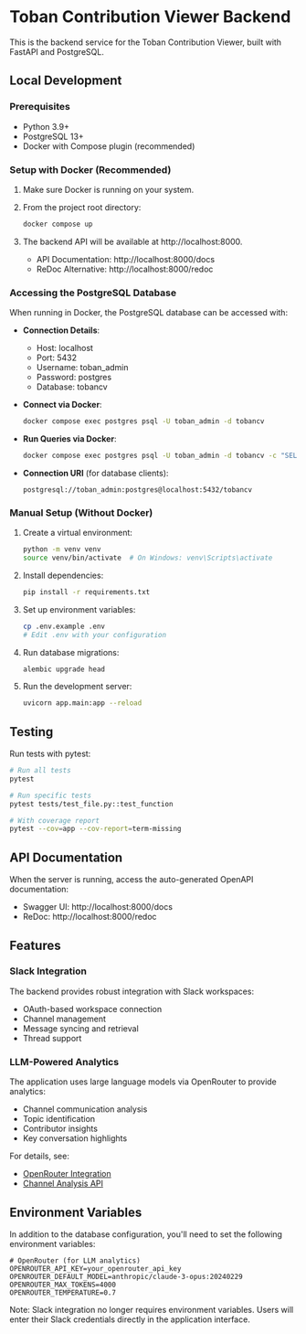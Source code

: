 # Toban Contribution Viewer Backend

This is the backend service for the Toban Contribution Viewer, built with FastAPI and PostgreSQL.

## Local Development

### Prerequisites

- Python 3.9+
- PostgreSQL 13+
- Docker with Compose plugin (recommended)

### Setup with Docker (Recommended)

1. Make sure Docker is running on your system.

2. From the project root directory:
   ```bash
   docker compose up
   ```

3. The backend API will be available at http://localhost:8000.
   - API Documentation: http://localhost:8000/docs
   - ReDoc Alternative: http://localhost:8000/redoc

### Accessing the PostgreSQL Database

When running in Docker, the PostgreSQL database can be accessed with:

- **Connection Details**:
  - Host: localhost
  - Port: 5432
  - Username: toban_admin
  - Password: postgres
  - Database: tobancv

- **Connect via Docker**:
  ```bash
  docker compose exec postgres psql -U toban_admin -d tobancv
  ```

- **Run Queries via Docker**:
  ```bash
  docker compose exec postgres psql -U toban_admin -d tobancv -c "SELECT * FROM slackuser LIMIT 5;"
  ```

- **Connection URI** (for database clients):
  ```
  postgresql://toban_admin:postgres@localhost:5432/tobancv
  ```

### Manual Setup (Without Docker)

1. Create a virtual environment:
   ```bash
   python -m venv venv
   source venv/bin/activate  # On Windows: venv\Scripts\activate
   ```

2. Install dependencies:
   ```bash
   pip install -r requirements.txt
   ```

3. Set up environment variables:
   ```bash
   cp .env.example .env
   # Edit .env with your configuration
   ```

4. Run database migrations:
   ```bash
   alembic upgrade head
   ```

5. Run the development server:
   ```bash
   uvicorn app.main:app --reload
   ```

## Testing

Run tests with pytest:

```bash
# Run all tests
pytest

# Run specific tests
pytest tests/test_file.py::test_function

# With coverage report
pytest --cov=app --cov-report=term-missing
```

## API Documentation

When the server is running, access the auto-generated OpenAPI documentation:

- Swagger UI: http://localhost:8000/docs
- ReDoc: http://localhost:8000/redoc

## Features

### Slack Integration

The backend provides robust integration with Slack workspaces:

- OAuth-based workspace connection
- Channel management
- Message syncing and retrieval
- Thread support

### LLM-Powered Analytics

The application uses large language models via OpenRouter to provide analytics:

- Channel communication analysis
- Topic identification
- Contributor insights
- Key conversation highlights

For details, see:
- [OpenRouter Integration](./docs/integrations/openrouter.md)
- [Channel Analysis API](./docs/api/channel-analysis.md)

## Environment Variables

In addition to the database configuration, you'll need to set the following environment variables:

```
# OpenRouter (for LLM analytics)
OPENROUTER_API_KEY=your_openrouter_api_key
OPENROUTER_DEFAULT_MODEL=anthropic/claude-3-opus:20240229
OPENROUTER_MAX_TOKENS=4000
OPENROUTER_TEMPERATURE=0.7
```

Note: Slack integration no longer requires environment variables. Users will enter their Slack credentials directly in the application interface.

